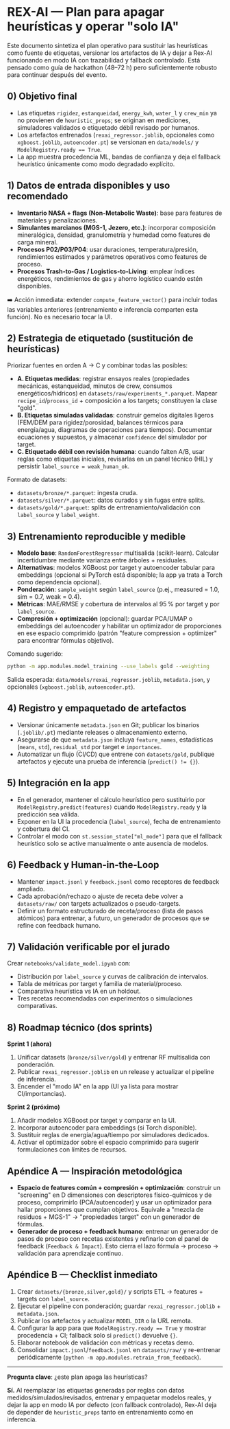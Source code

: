 # REX-AI — Plan para apagar heurísticas y operar "solo IA"

Este documento sintetiza el plan operativo para sustituir las heurísticas como fuente de etiquetas, versionar los artefactos de IA y dejar a Rex-AI funcionando en modo IA con trazabilidad y fallback controlado. Está pensado como guía de hackathon (48–72 h) pero suficientemente robusto para continuar después del evento.

## 0) Objetivo final

* Las etiquetas `rigidez`, `estanqueidad`, `energy_kwh`, `water_l` y `crew_min` ya no provienen de `heuristic_props`; se originan en mediciones, simuladores validados o etiquetado débil revisado por humanos.
* Los artefactos entrenados (`rexai_regressor.joblib`, opcionales como `xgboost.joblib`, `autoencoder.pt`) se versionan en `data/models/` y `ModelRegistry.ready == True`.
* La app muestra procedencia ML, bandas de confianza y deja el fallback heurístico únicamente como modo degradado explícito.

## 1) Datos de entrada disponibles y uso recomendado

* **Inventario NASA + flags (Non-Metabolic Waste)**: base para features de materiales y penalizaciones.
* **Simulantes marcianos (MGS-1, Jezero, etc.)**: incorporar composición mineralógica, densidad, granulometría y humedad como features de carga mineral.
* **Procesos P02/P03/P04**: usar duraciones, temperatura/presión, rendimientos estimados y parámetros operativos como features de proceso.
* **Procesos Trash-to-Gas / Logistics-to-Living**: emplear índices energéticos, rendimientos de gas y ahorro logístico cuando estén disponibles.

➡️ Acción inmediata: extender `compute_feature_vector()` para incluir todas las variables anteriores (entrenamiento e inferencia comparten esta función). No es necesario tocar la UI.

## 2) Estrategia de etiquetado (sustitución de heurísticas)

Priorizar fuentes en orden A → C y combinar todas las posibles:

* **A. Etiquetas medidas**: registrar ensayos reales (propiedades mecánicas, estanqueidad, minutos de crew, consumos energéticos/hídricos) en `datasets/raw/experiments_*.parquet`. Mapear `recipe_id`/`process_id` + composición a los targets; constituyen la clase "gold".
* **B. Etiquetas simuladas validadas**: construir gemelos digitales ligeros (FEM/DEM para rigidez/porosidad, balances térmicos para energía/agua, diagramas de operaciones para tiempos). Documentar ecuaciones y supuestos, y almacenar `confidence` del simulador por target.
* **C. Etiquetado débil con revisión humana**: cuando falten A/B, usar reglas como etiquetas iniciales, revisarlas en un panel técnico (HIL) y persistir `label_source = weak_human_ok`.

Formato de datasets:

* `datasets/bronze/*.parquet`: ingesta cruda.
* `datasets/silver/*.parquet`: datos curados y sin fugas entre splits.
* `datasets/gold/*.parquet`: splits de entrenamiento/validación con `label_source` y `label_weight`.

## 3) Entrenamiento reproducible y medible

* **Modelo base**: `RandomForestRegressor` multisalida (scikit-learn). Calcular incertidumbre mediante varianza entre árboles + residuales.
* **Alternativas**: modelos XGBoost por target y autoencoder tabular para embeddings (opcional si PyTorch está disponible; la app ya trata a Torch como dependencia opcional).
* **Ponderación**: `sample_weight` según `label_source` (p.ej., measured = 1.0, sim = 0.7, weak = 0.4).
* **Métricas**: MAE/RMSE y cobertura de intervalos al 95 % por target y por `label_source`.
* **Compresión + optimización** (opcional): guardar PCA/UMAP o embeddings del autoencoder y habilitar un optimizador de proporciones en ese espacio comprimido (patrón "feature compression + optimizer" para encontrar fórmulas objetivo).

Comando sugerido:

```bash
python -m app.modules.model_training --use_labels gold --weighting
```

Salida esperada: `data/models/rexai_regressor.joblib`, `metadata.json`, y opcionales (`xgboost.joblib`, `autoencoder.pt`).

## 4) Registro y empaquetado de artefactos

* Versionar únicamente `metadata.json` en Git; publicar los binarios (`.joblib/.pt`) mediante releases o almacenamiento externo.
* Asegurarse de que `metadata.json` incluya `feature_names`, estadísticas (`means`, `std`), `residual_std` por target e `importances`.
* Automatizar un flujo (CI/CD) que entrene con `datasets/gold`, publique artefactos y ejecute una prueba de inferencia (`predict() != {}`).

## 5) Integración en la app

* En el generador, mantener el cálculo heurístico pero sustituirlo por `ModelRegistry.predict(features)` cuando `ModelRegistry.ready` y la predicción sea válida.
* Exponer en la UI la procedencia (`label_source`), fecha de entrenamiento y cobertura del CI.
* Controlar el modo con `st.session_state["ml_mode"]` para que el fallback heurístico solo se active manualmente o ante ausencia de modelos.

## 6) Feedback y Human-in-the-Loop

* Mantener `impact.jsonl` y `feedback.jsonl` como receptores de feedback ampliado.
* Cada aprobación/rechazo o ajuste de receta debe volver a `datasets/raw/` con targets actualizados o pseudo-targets.
* Definir un formato estructurado de receta/proceso (lista de pasos atómicos) para entrenar, a futuro, un generador de procesos que se refine con feedback humano.

## 7) Validación verificable por el jurado

Crear `notebooks/validate_model.ipynb` con:

* Distribución por `label_source` y curvas de calibración de intervalos.
* Tabla de métricas por target y familia de material/proceso.
* Comparativa heurística vs IA en un holdout.
* Tres recetas recomendadas con experimentos o simulaciones comparativas.

## 8) Roadmap técnico (dos sprints)

**Sprint 1 (ahora)**

1. Unificar datasets (`bronze/silver/gold`) y entrenar RF multisalida con ponderación.
2. Publicar `rexai_regressor.joblib` en un release y actualizar el pipeline de inferencia.
3. Encender el "modo IA" en la app (UI ya lista para mostrar CI/importancias).

**Sprint 2 (próximo)**

1. Añadir modelos XGBoost por target y comparar en la UI.
2. Incorporar autoencoder para embeddings (si Torch disponible).
3. Sustituir reglas de energía/agua/tiempo por simuladores dedicados.
4. Activar el optimizador sobre el espacio comprimido para sugerir formulaciones con límites de recursos.

## Apéndice A — Inspiración metodológica

* **Espacio de features común + compresión + optimización**: construir un "screening" en D dimensiones con descriptores físico-químicos y de proceso, comprimirlo (PCA/autoencoder) y usar un optimizador para hallar proporciones que cumplan objetivos. Equivale a "mezcla de residuos + MGS-1" → "propiedades target" con un generador de fórmulas.
* **Generador de proceso + feedback humano**: entrenar un generador de pasos de proceso con recetas existentes y refinarlo con el panel de feedback (`Feedback & Impact`). Esto cierra el lazo fórmula → proceso → validación para aprendizaje continuo.

## Apéndice B — Checklist inmediato

1. Crear `datasets/{bronze,silver,gold}/` y scripts ETL → features + targets con `label_source`.
2. Ejecutar el pipeline con ponderación; guardar `rexai_regressor.joblib` + `metadata.json`.
3. Publicar los artefactos y actualizar `MODEL_DIR` o la URL remota.
4. Configurar la app para que `ModelRegistry.ready == True` y mostrar procedencia + CI; fallback solo si `predict()` devuelve `{}`.
5. Elaborar notebook de validación con métricas y recetas demo.
6. Consolidar `impact.jsonl`/`feedback.jsonl` en `datasets/raw/` y re-entrenar periódicamente (`python -m app.modules.retrain_from_feedback`).

---

**Pregunta clave**: ¿este plan apaga las heurísticas?

**Sí.** Al reemplazar las etiquetas generadas por reglas con datos medidos/simulados/revisados, entrenar y empaquetar modelos reales, y dejar la app en modo IA por defecto (con fallback controlado), Rex-AI deja de depender de `heuristic_props` tanto en entrenamiento como en inferencia.
